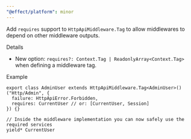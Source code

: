 ```yaml
---
"@effect/platform": minor
---
```


Add `requires` support to `HttpApiMiddleware.Tag` to allow middlewares to depend on other middleware outputs.

Details

- New option: `requires?: Context.Tag | ReadonlyArray<Context.Tag>` when defining a middleware tag.

Example

```
export class AdminUser extends HttpApiMiddleware.Tag<AdminUser>()("Http/Admin", {
  failure: HttpApiError.Forbidden,
  requires: CurrentUser // or: [CurrentUser, Session]
}) {}

// Inside the middleware implementation you can now safely use the required services
yield* CurrentUser
```

